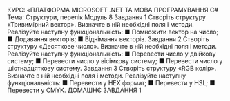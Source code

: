 КУРС: «ПЛАТФОРМА MICROSOFT .NET
ТА МОВА ПРОГРАМУВАННЯ C#
Тема: Структури, перелік
Модуль 8
Завдання 1
Створіть структуру «Тривимірний вектор». Визначте в ній необхідні поля і методи. Реалізуйте наступну
функціональність:
■ Помножити вектор на число;
■ Додавання векторів;
■ Віднімання векторів.
Завдання 2
Створіть структуру «Десяткове число». Визначте в
ній необхідні поля і методи. Реалізуйте наступну функціональність:
■ Перевести число у двійкову систему;
■ Перевести число у вісімкову систему;
■ Перевести число у шістнадцяткову систему.
Завдання 3
Створіть структуру «RGB колір». Визначте в ній необхідні поля і методи. Реалізуйте наступну функціональність:
■ Перевести у HEX формат;
■ Перевести у HSL;
■ Перевести у CMYK.
ДОМАШНЄ ЗАВДАННЯ
1
